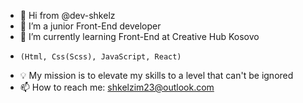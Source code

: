 - 👋 Hi from @dev-shkelz
- 👀 I’m a junior Front-End developer
- 🌱 I’m currently learning Front-End at Creative Hub Kosovo
-     (Html, Css(Scss), JavaScript, React)
- 💡 My mission is to elevate my skills to a level that can't be ignored
- 📫 How to reach me: shkelzim23@outlook.com

<!---
dev-shkelz/dev-shkelz is a ✨ special ✨ repository because its `README.md` (this file) appears on your GitHub profile.
You can click the Preview link to take a look at your changes.
--->
